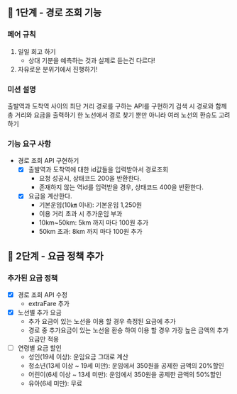 ## 🚀 1단계 - 경로 조회 기능

### 페어 규칙

1. 일일 회고 하기
    + 상대 기분을 예측하는 것과 실제로 듣는건 다르다!
2. 자유로운 분위기에서 진행하기!

### 미션 설명

출발역과 도착역 사이의 최단 거리 경로를 구하는 API를 구현하기 검색 시 경로와 함께 총 거리와 요금을 출력하기 한 노선에서 경로 찾기 뿐만 아니라 여러 노선의 환승도 고려하기

### 기능 요구 사항

+ 경로 조회 API 구현하기
    + [x] 출발역과 도착역에 대한 id값들을 입력받아서 경로조회
        + 요청 성공시, 상태코드 200을 반환한다.
        + 존재하지 않는 역id를 입력받을 경우, 상태코드 400을 반환한다.
    + [x] 요금을 계산한다.
        + 기본운임(10㎞ 이내): 기본운임 1,250원
        + 이용 거리 초과 시 추가운임 부과
        + 10km~50km: 5km 까지 마다 100원 추가
        + 50km 초과: 8km 까지 마다 100원 추가

## 🚀 2단계 - 요금 정책 추가

### 추가된 요금 정책

+ [x] 경로 조회 API 수정
    + extraFare 추가
+ [x] 노선별 추가 요금
    + 추가 요금이 있는 노선을 이용 할 경우 측정된 요금에 추가
    + 경로 중 추가요금이 있는 노선을 환승 하여 이용 할 경우 가장 높은 금액의 추가 요금만 적용
+ [ ] 연령별 요금 할인
    + 성인(19세 이상): 운임요금 그대로 계산
    + 청소년(13세 이상 ~ 19세 미만): 운임에서 350원을 공제한 금액의 20%할인
    + 어린이(6세 이상 ~ 13세 미만): 운임에서 350원을 공제한 금액의 50%할인
    + 유아(6세 미만): 무료
 
